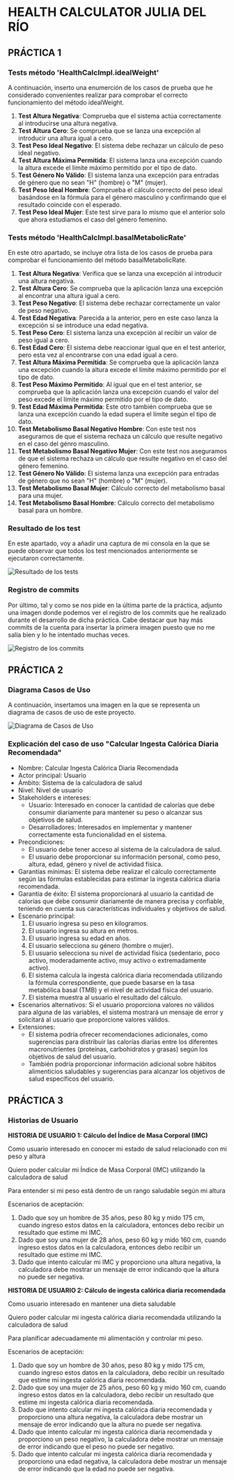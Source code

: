 # HEALTH CALCULATOR JULIA DEL RÍO

## PRÁCTICA 1

### Tests método 'HealthCalcImpl.idealWeight'

A continuación, inserto una enumerción de los casos de prueba que he considerado convenientes realizar para comprobar el correcto funcionamiento del método idealWeight.

1. **Test Altura Negativa**: Comprueba que el sistema actúa correctamente al introducirse una altura negativa.
2. **Test Altura Cero**: Se comprueba que se lanza una excepción al introducir una altura igual a cero.
3. **Test Peso Ideal Negativo**: El sistema debe rechazar un cálculo de peso ideal negativo.
4. **Test Altura Máxima Permitida**: El sistema lanza una excepción cuando la altura excede el límite máximo permitido por el tipo de dato.
5. **Test Género No Válido**: El sistema lanza una excepción para entradas de género que no sean "H" (hombre) o "M" (mujer).
6. **Test Peso Ideal Hombre**: Comprueba el cálculo correcto del peso ideal basándose en la fórmula para el género masculino y confirmando que el resultado coincide con el esperado.
7. **Test Peso Ideal Mujer**: Este test sirve para lo mismo que el anterior solo que ahora estudiamos el caso del género femenino.

### Tests método 'HealthCalcImpl.basalMetabolicRate'

En este otro apartado, se incluye otra lista de los casos de prueba para comprobar el funcionamiento del método basalMetabolicRate.

1. **Test Altura Negativa**: Verifica que se lanza una excepción al introducir una altura negativa.
2. **Test Altura Cero**: Se comprueba que la aplicación lanza una excepción al encontrar una altura igual a cero.
3. **Test Peso Negativo**: El sistema debe rechazar correctamente un valor de peso negativo.
4. **Test Edad Negativa**: Parecida a la anterior, pero en este caso lanza la excepción si se introduce una edad negativa.
5. **Test Peso Cero**: El sistema lanza una excepción al recibir un valor de peso igual a cero.
6. **Test Edad Cero**: El sistema debe reaccionar igual que en el test anterior, pero esta vez al encontrarse con una edad igual a cero.
7. **Test Altura Máxima Permitida**: Se comprueba que la aplicación lanza una excepción cuando la altura excede el límite máximo permitido por el tipo de dato.
8. **Test Peso Máximo Permitido**: Al igual que en el test anterior, se comprueba que la aplicación lanza una excepción cuando el valor del peso excede el límite máximo permitido por el tipo de dato.
9. **Test Edad Máxima Permitida**: Este otro también comprueba que se lanza una excepción cuando la edad supera el límite según el tipo de dato.
10. **Test Metabolismo Basal Negativo Hombre**: Con este test nos aseguramos de que el sistema rechaza un cálculo que resulte negativo en el caso del génro masculino.
11. **Test Metabolismo Basal Negativo Mujer**: Con este test nos aseguramos de que el sistema rechaza un cálculo que resulte negativo en el caso del género femenino.
12. **Test Género No Válido**: El sistema lanza una excepción para entradas de género que no sean "H" (hombre) o "M" (mujer).
13. **Test Metabolismo Basal Mujer**: Cálculo correcto del metabolismo basal para una mujer.
14. **Test Metabolismo Basal Hombre**: Cálculo correcto del metabolismo basal para un hombre.

### Resultado de los test

En este apartado, voy a añadir una captura de mi consola en la que se puede observar que todos los test mencionados anteriormente se ejecutaron correctamente.

![Resultado de los tests](/resultadoTests.jpg)

### Registro de commits

Por último, tal y como se nos pide en la última parte de la práctica, adjunto una imagen donde podemos ver el registro de los commits que he realizado durante el desarrollo de dicha práctica.
Cabe destacar que hay más commits de la cuenta para insertar la primera imagen puesto que no me salía bien y lo he intentado muchas veces.

![Registro de los commits](/registroCommits.jpg)


## PRÁCTICA 2

### Diagrama Casos de Uso

A continuación, insertamos una imagen en la que se representa un diagrama de casos de uso de este proyecto.

![Diagrama de Casos de Uso](doc/pract2CasosUso.png)

### Explicación del caso de uso "Calcular Ingesta Calórica Diaria Recomendada"

* Nombre: Calcular Ingesta Calórica Diaria Recomendada
* Actor principal: Usuario
* Ámbito: Sistema de la calculadora de salud
* Nivel: Nivel de usuario
* Stakeholders e intereses:
  - Usuario: Interesado en conocer la cantidad de calorías que debe consumir diariamente para mantener su peso o alcanzar sus objetivos de salud.
  - Desarrolladores: Interesados en implementar y mantener correctamente esta funcionalidad en el sistema.
* Precondiciones:
  - El usuario debe tener acceso al sistema de la calculadora de salud.
  - El usuario debe proporcionar su información personal, como peso, altura, edad, género y nivel de actividad física.
* Garantías mínimas: El sistema debe realizar el cálculo correctamente según las fórmulas establecidas para estimar la ingesta calórica diaria recomendada.
* Garantía de éxito: El sistema proporcionará al usuario la cantidad de calorías que debe consumir diariamente de manera precisa y confiable, teniendo en cuenta sus características individuales y objetivos de salud.
* Escenario principal:
  1. El usuario ingresa su peso en kilogramos.
  2. El usuario ingresa su altura en metros.
  3. El usuario ingresa su edad en años.
  4. El usuario selecciona su género (hombre o mujer).
  5. El usuario selecciona su nivel de actividad física (sedentario, poco activo, moderadamente activo, muy activo o extremadamente activo).
  6. El sistema calcula la ingesta calórica diaria recomendada utilizando la fórmula correspondiente, que puede basarse en la tasa metabólica basal (TMB) y el nivel de actividad física del usuario.
  7. El sistema muestra al usuario el resultado del cálculo.
* Escenarios alternativos: Si el usuario proporciona valores no válidos para alguna de las variables, el sistema mostrará un mensaje de error y solicitará al usuario que proporcione valores válidos.
* Extensiones:
  - El sistema podría ofrecer recomendaciones adicionales, como sugerencias para distribuir las calorías diarias entre los diferentes macronutrientes (proteínas, carbohidratos y grasas) según los objetivos de salud del usuario.
  - También podría proporcionar información adicional sobre hábitos alimenticios saludables y sugerencias para alcanzar los objetivos de salud específicos del usuario.


## PRÁCTICA 3

### Historias de Usuario
__HISTORIA DE USUARIO 1: Cálculo del Índice de Masa Corporal (IMC)__

Como usuario interesado en conocer mi estado de salud relacionado con mi peso y altura

Quiero poder calcular mi Índice de Masa Corporal (IMC) utilizando la calculadora de salud

Para entender si mi peso está dentro de un rango saludable según mi altura

Escenarios de aceptación:

1. Dado que soy un hombre de 35 años, peso 80 kg y mido 175 cm, cuando ingreso estos datos en la calculadora, entonces debo recibir un resultado que estime mi IMC.
2. Dado que soy una mujer de 28 años, peso 60 kg y mido 160 cm, cuando ingreso estos datos en la calculadora, entonces debo recibir un resultado que estime mi IMC.
3. Dado que intento calcular mi IMC y proporciono una altura negativa, la calculadora debe mostrar un mensaje de error indicando que la altura no puede ser negativa.

__HISTORIA DE USUARIO 2: Cálculo de ingesta calórica diaria recomendada__

Como usuario interesado en mantener una dieta saludable

Quiero poder calcular mi ingesta calórica diaria recomendada utilizando la calculadora de salud

Para planificar adecuadamente mi alimentación y controlar mi peso.

Escenarios de aceptación:

1. Dado que soy un hombre de 30 años, peso 80 kg y mido 175 cm, cuando ingreso estos datos en la calculadora, debo recibir un resultado que estime mi ingesta calórica diaria recomendada.
2. Dado que soy una mujer de 25 años, peso 60 kg y mido 160 cm, cuando ingreso estos datos en la calculadora, debo recibir un resultado que estime mi ingesta calórica diaria recomendada.
3. Dado que intento calcular mi ingesta calórica diaria recomendada y proporciono una altura negativa, la calculadora debe mostrar un mensaje de error indicando que la altura no puede ser negativa.
4. Dado que intento calcular mi ingesta calórica diaria recomendada y proporciono un peso negativo, la calculadora debe mostrar un mensaje de error indicando que el peso no puede ser negativo.
5. Dado que intento calcular mi ingesta calórica diaria recomendada y proporciono una edad negativa, la calculadora debe mostrar un mensaje de error indicando que la edad no puede ser negativa.
